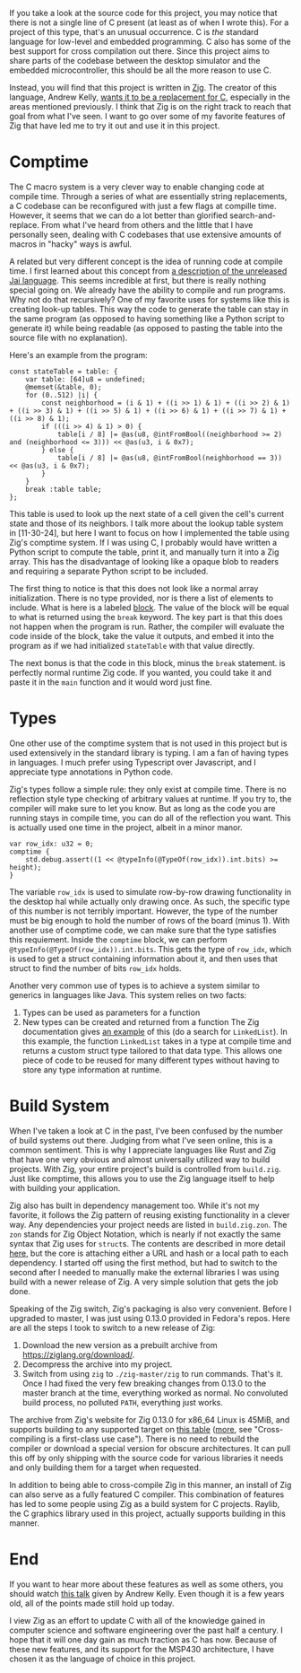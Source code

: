 If you take a look at the source code for this project, you may notice that there is not a single line of C present (at least as of when I wrote this). For a project of this type, that's an unusual occurrence. C is *the* standard language for low-level and embedded programming. C also has some of the best support for cross compilation out there. Since this project aims to share parts of the codebase between the desktop simulator and the embedded microcontroller, this should be all the more reason to use C.

Instead, you will find that this project is written in [Zig](https://ziglang.org/). The creator of this language, Andrew Kelly, [wants it to be a replacement for C](https://andrewkelley.me/post/zig-cc-powerful-drop-in-replacement-gcc-clang.html), especially in the areas mentioned previously. I think that Zig is on the right track to reach that goal from what I've seen. I want to go over some of my favorite features of Zig that have led me to try it out and use it in this project.

# Comptime
The C macro system is a very clever way to enable changing code at compile time. Through a series of what are essentially string replacements, a C codebase can be reconfigured with just a few flags at compille time. However, it seems that we can do a lot better than glorified search-and-replace. From what I've heard from others and the little that I have personally seen, dealing with C codebases that use extensive amounts of macros in "hacky" ways is awful.

A related but very different concept is the idea of running code at compile time. I first learned about this concept from [a description of the unreleased Jai language](https://github.com/BSVino/JaiPrimer/blob/master/JaiPrimer.md). This seems incredible at first, but there is really nothing special going on. We already have the ability to compile and run programs. Why not do that recursively? One of my favorite uses for systems like this is creating look-up tables. This way the code to generate the table can stay in the same program (as opposed to having something like a Python script to generate it) while being readable (as opposed to pasting the table into the source file with no explanation).

Here's an example from the program:
```zig
const stateTable = table: {
    var table: [64]u8 = undefined;
    @memset(&table, 0);
    for (0..512) |i| {
        const neighborhood = (i & 1) + ((i >> 1) & 1) + ((i >> 2) & 1) + ((i >> 3) & 1) + ((i >> 5) & 1) + ((i >> 6) & 1) + ((i >> 7) & 1) + ((i >> 8) & 1);
        if (((i >> 4) & 1) > 0) {
            table[i / 8] |= @as(u8, @intFromBool((neighborhood >= 2) and (neighborhood <= 3))) << @as(u3, i & 0x7);
        } else {
            table[i / 8] |= @as(u8, @intFromBool(neighborhood == 3)) << @as(u3, i & 0x7);
        }
    }
    break :table table;
};
```
This table is used to look up the next state of a cell given the cell's current state and those of its neighbors. I talk more about the lookup table system in [11-30-24], but here I want to focus on how I implemented the table using Zig's comptime system. If I was using C, I probably would have written a Python script to compute the table, print it, and manually turn it into a Zig array. This has the disadvantage of looking like a opaque blob to readers and requiring a separate Python script to be included.

The first thing to notice is that this does not look like a normal array initialization. There is no type provided, nor is there a list of elements to include. What is here is a labeled [block](https://ziglang.org/documentation/master/#Blocks). The value of the block will be equal to what is returned using the `break` keyword. The key part is that this does not happen when the program is run. Rather, the compiler will evaluate the code inside of the block, take the value it outputs, and embed it into the program as if we had initialized `stateTable` with that value directly.

The next bonus is that the code in this block, minus the `break` statement. is perfectly normal runtime Zig code. If you wanted, you could take it and paste it in the `main` function and it would word just fine.

# Types
One other use of the comptime system that is not used in this project but is used extensively in the standard library is typing. I am a fan of having types in languages. I much prefer using Typescript over Javascript, and I appreciate type annotations in Python code.

Zig's types follow a simple rule: they only exist at compile time. There is no reflection style type checking of arbitrary values at runtime. If you try to, the compiler will make sure to let you know. But as long as the code you are running stays in compile time, you can do all of the reflection you want. This is actually used one time in the project, albeit in a minor manor.

```zig
var row_idx: u32 = 0;
comptime {
    std.debug.assert((1 << @typeInfo(@TypeOf(row_idx)).int.bits) >= height);
}
```
The variable `row_idx` is used to simulate row-by-row drawing functionality in the desktop hal while actually only drawing once. As such, the specific type of this number is not terribly important. However, the type of the number must be big enough to hold the number of rows of the board (minus 1). With another use of comptime code, we can make sure that the type satisfies this requiement. Inside the `comptime` block, we can perform `@typeInfo(@TypeOf(row_idx)).int.bits`. This gets the type of `row_idx`, which is used to get a struct containing information about it, and then uses that struct to find the number of bits `row_idx` holds.

Another very common use of types is to achieve a system similar to generics in languages like Java. This system relies on two facts:
1. Types can be used as parameters for a function
2. New types can be created and returned from a function
The Zig documentation gives [an example](https://ziglang.org/documentation/master/#struct) of this (do a search for `LinkedList`). In this example, the function `LinkedList` takes in a type at compile time and returns a custom struct type tailored to that data type. This allows one piece of code to be reused for many different types without having to store any type information at runtime.

# Build System
When I've taken a look at C in the past, I've been confused by the number of build systems out there. Judging from what I've seen online, this is a common sentiment. This is why I appreciate languages like Rust and Zig that have one very obvious and almost universally utilized way to build projects. With Zig, your entire project's build is controlled from `build.zig`. Just like comptime, this allows you to use the Zig language itself to help with building your application. 

Zig also has built in dependency management too. While it's not my favorite, it follows the Zig pattern of reusing existing functionality in a clever way. Any dependencies your project needs are listed in `build.zig.zon`. The `zon` stands for Zig Object Notation, which is nearly if not exactly the same syntax that Zig uses for `struct`s. The contents are described in more detail [here](https://github.com/ziglang/zig/blob/master/doc/build.zig.zon.md), but the core is attaching either a URL and hash or a local path to each dependency. I started off using the first method, but had to switch to the second after I needed to manually make the external libraries I was using build with a newer release of Zig.
A very simple solution that gets the job done.

Speaking of the Zig switch, Zig's packaging is also very convenient. Before I upgraded to master, I was just using 0.13.0 provided in Fedora's repos. Here are all the steps I took to switch to a new release of Zig:
1. Download the new version as a prebuilt archive from https://ziglang.org/download/.
2. Decompress the archive into my project.
3. Switch from using `zig` to `./zig-master/zig` to run commands.
That's it. Once I had fixed the very few breaking changes from 0.13.0 to the master branch at the time, everything worked as normal. No convoluted build process, no polluted `PATH`, everything just works. 

The archive from Zig's website for Zig 0.13.0 for x86_64 Linux is 45MiB, and supports building to any supported target on [this table](https://ziglang.org/download/0.13.0/release-notes.html#Tier-3-Support) ([more](https://ziglang.org/learn/overview/), see "Cross-compiling is a first-class use case"). There is no need to rebuild the compiler or download a special version for obscure architectures. It can pull this off by only shipping with the source code for various libraries it needs and only building them for a target when requested.

In addition to being able to cross-compile Zig in this manner, an install of Zig can also serve as a fully featured C compiler. This combination of features has led to some people using Zig as a build system for C projects. Raylib, the C graphics library used in this project, actually supports building in this manner.
# End
If you want to hear more about these features as well as some others, you should watch [this talk](https://www.youtube.com/watch?v=Gv2I7qTux7g) given by Andrew Kelly. Even though it is a few years old, all of the points made still hold up today. 

I view Zig as an effort to update C with all of the knowledge gained in computer science and software engineering over the past half a century. I hope that it will one day gain as much traction as C has now. Because of these new features, and its support for the MSP430 architecture, I have chosen it as the language of choice in this project.